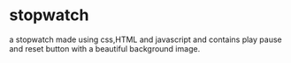 # stopwatch
a stopwatch made using css,HTML and javascript and contains play pause and reset button with a beautiful background image.
